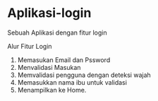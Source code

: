 # Aplikasi-login
Sebuah Aplikasi dengan fitur login 

Alur Fitur Login
1. Memasukan Email dan Pssword
2. Menvalidasi Masukan
3. Memvalidasi pengguna dengan deteksi wajah
4. Memasukkan nama ibu untuk validasi
5. Menampilkan ke Home.
